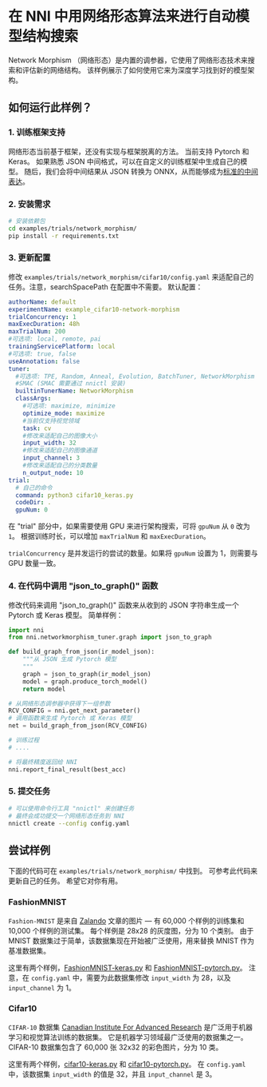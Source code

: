 # 在 NNI 中用网络形态算法来进行自动模型结构搜索

Network Morphism （网络形态）是内置的调参器，它使用了网络形态技术来搜索和评估新的网络结构。 该样例展示了如何使用它来为深度学习找到好的模型架构。

## 如何运行此样例？

### 1. 训练框架支持

网络形态当前基于框架，还没有实现与框架脱离的方法。 当前支持 Pytorch 和 Keras。 如果熟悉 JSON 中间格式，可以在自定义的训练框架中生成自己的模型。 随后，我们会将中间结果从 JSON 转换为 ONNX，从而能够成为[标准的中间表达](https://github.com/onnx/onnx/blob/master/docs/IR.md)。

### 2. 安装需求

```bash
# 安装依赖包
cd examples/trials/network_morphism/
pip install -r requirements.txt
```

### 3. 更新配置

修改 `examples/trials/network_morphism/cifar10/config.yaml` 来适配自己的任务。注意，searchSpacePath 在配置中不需要。 默认配置：

```yaml
authorName: default
experimentName: example_cifar10-network-morphism
trialConcurrency: 1
maxExecDuration: 48h
maxTrialNum: 200
#可选项: local, remote, pai
trainingServicePlatform: local
#可选项: true, false
useAnnotation: false
tuner:
  #可选项: TPE, Random, Anneal, Evolution, BatchTuner, NetworkMorphism
  #SMAC (SMAC 需要通过 nnictl 安装) 
  builtinTunerName: NetworkMorphism
  classArgs:
    #可选项: maximize, minimize
    optimize_mode: maximize
    #当前仅支持视觉领域
    task: cv
    #修改来适配自己的图像大小
    input_width: 32
    #修改来适配自己的图像通道
    input_channel: 3
    #修改来适配自己的分类数量
    n_output_node: 10
trial:
  # 自己的命令
  command: python3 cifar10_keras.py
  codeDir: .
  gpuNum: 0
```

在 "trial" 部分中，如果需要使用 GPU 来进行架构搜索，可将 `gpuNum` 从 `0` 改为 `1`。 根据训练时长，可以增加 `maxTrialNum` 和 `maxExecDuration`。

`trialConcurrency` 是并发运行的尝试的数量。如果将 `gpuNum` 设置为 1，则需要与 GPU 数量一致。

### 4. 在代码中调用 "json\_to\_graph()" 函数

修改代码来调用 "json\_to\_graph()" 函数来从收到的 JSON 字符串生成一个 Pytorch 或 Keras 模型。 简单样例：

```python
import nni
from nni.networkmorphism_tuner.graph import json_to_graph

def build_graph_from_json(ir_model_json):
    """从 JSON 生成 Pytorch 模型
    """
    graph = json_to_graph(ir_model_json)
    model = graph.produce_torch_model()
    return model

# 从网络形态调参器中获得下一组参数
RCV_CONFIG = nni.get_next_parameter()
# 调用函数来生成 Pytorch 或 Keras 模型
net = build_graph_from_json(RCV_CONFIG)

# 训练过程
# ....

# 将最终精度返回给 NNI
nni.report_final_result(best_acc)
```

### 5. 提交任务

```bash
# 可以使用命令行工具 "nnictl" 来创建任务
# 最终会成功提交一个网络形态任务到 NNI
nnictl create --config config.yaml
```

## 尝试样例

下面的代码可在 `examples/trials/network_morphism/` 中找到。 可参考此代码来更新自己的任务。 希望它对你有用。

### FashionMNIST

`Fashion-MNIST` 是来自 [Zalando](https://jobs.zalando.com/tech/) 文章的图片 — 有 60,000 个样例的训练集和 10,000 个样例的测试集。 每个样例是 28x28 的灰度图，分为 10 个类别。 由于 MNIST 数据集过于简单，该数据集现在开始被广泛使用，用来替换 MNIST 作为基准数据集。

这里有两个样例，[FashionMNIST-keras.py](./FashionMNIST/FashionMNIST_keras.py) 和 [FashionMNIST-pytorch.py](./FashionMNIST/FashionMNIST_pytorch.py)。 注意，在 `config.yaml` 中，需要为此数据集修改 `input_width` 为 28，以及 `input_channel` 为 1。

### Cifar10

`CIFAR-10` 数据集 [Canadian Institute For Advanced Research](https://www.cifar.ca/) 是广泛用于机器学习和视觉算法训练的数据集。 它是机器学习领域最广泛使用的数据集之一。 CIFAR-10 数据集包含了 60,000 张 32x32 的彩色图片，分为 10 类。

这里有两个样例，[cifar10-keras.py](./cifar10/cifar10_keras.py) 和 [cifar10-pytorch.py](./cifar10/cifar10_pytorch.py)。 在 `config.yaml` 中，该数据集 `input_width` 的值是 32，并且 `input_channel` 是 3。